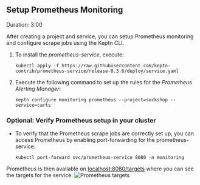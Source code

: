 
## Setup Prometheus Monitoring
Duration: 3:00

After creating a project and service, you can setup Prometheus monitoring and configure scrape jobs using the Keptn CLI. 

1. To install the *prometheus-service*, execute: 

    <!-- command -->
    ```
    kubectl apply -f https://raw.githubusercontent.com/keptn-contrib/prometheus-service/release-0.3.6/deploy/service.yaml
    ```

    <!-- 
    bash wait_for_deployment_in_namespace "prometheus-service" "keptn" 
    bash wait_for_deployment_in_namespace "prometheus-service-monitoring-configure-distributor" "keptn" 
    sleep 10
    -->
    

1. Execute the following command to set up the rules for the *Prometheus Alerting Manager*:

    <!-- command -->
    ```
    keptn configure monitoring prometheus --project=sockshop --service=carts
    ```
    
    <!-- bash wait_for_deployment_in_namespace "alertmanager" "monitoring" -->
    <!-- bash wait_for_deployment_in_namespace "prometheus-deployment" "monitoring" -->

### Optional: Verify Prometheus setup in your cluster
* To verify that the Prometheus scrape jobs are correctly set up, you can access Prometheus by enabling port-forwarding for the prometheus-service:

    ```
    kubectl port-forward svc/prometheus-service 8080 -n monitoring
    ```

Prometheus is then available on [localhost:8080/targets](http://localhost:8080/targets) where you can see the targets for the service:
![Prometheus targets](./assets/prometheus-targets.png")
